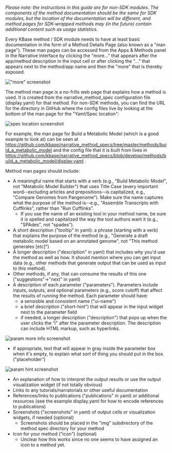 *Please note: the instructions in this guide are for non-SDK modules. The components of the method documentation should be the same for SDK modules, but the location of the documentation will be different, and method pages for SDK-wrapped methods may (in the future) contain additional content such as usage statistics.*

Every KBase method / SDK module needs to have at least basic documentation in the form of a Method Details Page (also known as a "man page").
These man pages can be accessed from the Apps & Methods panel in the Narrative Interface by clicking the "more..."
that appears after the app/method description in the input cell or after clicking the "..." that appears next to the method/app name and then the "more" that is thereby exposed.

!["more" screenshot](https://github.com/kbase/project_guides/blob/master/images/method-man-page-images/method-more.png)

The method man page is a no-frills web page that explains how a method is used. It is created from the narrative_method_spec configuration file (display.yaml) for that method.
For non-SDK methods, you can find the URL for the directory in GitHub where the config files live by looking at the bottom of the man page for the "Yaml/Spec location":

![spec location screenshot](https://github.com/kbase/project_guides/blob/master/images/method-man-page-images/man-page-spec-loc.png)

For example, the man page for Build a Metabolic Model (which is a good example to look at) can be seen at https://github.com/kbase/narrative_method_specs/tree/master/methods/build_a_metabolic_model 
and the config file that it is built from lives in https://github.com/kbase/narrative_method_specs/blob/develop/methods/build_a_metabolic_model/display.yaml .

Method man pages should include:
* A meaningful name that starts with a verb (e.g., "Build Metabolic Model", not "Metabolic Model Builder") that uses Title Case (every important word--excluding articles and prepositions--is capitalized, e.g., "Compare Genomes from Pangenome"). Make sure the name captures what the purpose of the method is--e.g., "Assemble Transcripts with Cufflinks", rather than "Run Cufflinks".
  * If you use the name of an existing tool in your method name, be sure it is spelled and capitalized the way the tool authors want it (e.g., "SPAdes", not "spades").
* A short description ("tooltip" in yaml): a phrase (starting with a verb) that explains the purpose of the method (e.g., "Generate a draft metabolic model based on an annotated genome", not "This method generates [etc]")
* A longer description ("description" in yaml) that includes *why* you'd use the method as well as how. It should mention where you can get input data (e.g., other methods that generate output that can be used as input to this method).
* Other methods, if any, that can consume the results of this one ("suggestions"->"next" in yaml)
* A description of each parameter ("parameters"). Parameters include inputs, outputs, and optional parameters (e.g., score cutoff) that affect the results of running the method. Each parameter should have:
  * a sensisble and consistent name ("ui-name")
  * a brief description ("short-hint") that will appear in the input widget next to the parameter field
  * if needed, a longer description ("description") that pops up when the user clicks the “i" after the parameter description. The description can include HTML markup, such as hyperlinks.

![param more info screenshot](https://github.com/kbase/project_guides/blob/master/images/method-man-page-images/param-more-info.png)

  * if appropriate, text that will appear in gray inside the parameter box when it's empty, to explain what sort of thing you should put in the box ("placeholder”)

![param hint screenshot](https://github.com/kbase/project_guides/blob/master/images/method-man-page-images/gray-param-hint.png)

* An explanation of how to interpret the output results or use the output visualization widget (if not totally obvious)
* Links to any tutorials/narratorials or other useful documentation
* References/links to publications ("publications" in yaml) or additional resources (see the example display.yaml for how to encode references to publications)
* Screenshots ("screenshots" in yaml) of output cells or visualization widgets, if needed (optional)
  * Screenshots should be placed in the "img" subdirectory of the method spec directory for your method
* Icon for your method ("icon") (optional)
  * Unclear how this works since no one seems to have assigned an icon to a method yet.
